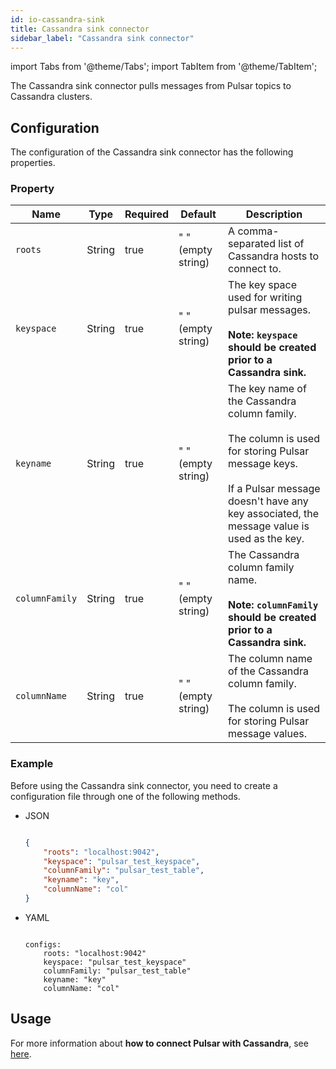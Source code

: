 ```yaml
---
id: io-cassandra-sink
title: Cassandra sink connector
sidebar_label: "Cassandra sink connector"
---
```


import Tabs from '@theme/Tabs';
import TabItem from '@theme/TabItem';


The Cassandra sink connector pulls messages from Pulsar topics to Cassandra clusters.

## Configuration

The configuration of the Cassandra sink connector has the following properties.

### Property

| Name | Type|Required | Default | Description 
|------|----------|----------|---------|-------------|
| `roots` | String|true | " " (empty string) | A comma-separated list of Cassandra hosts to connect to.|
| `keyspace` | String|true| " " (empty string)| The key space used for writing pulsar messages. <br /><br />**Note: `keyspace` should be created prior to a Cassandra sink.**|
| `keyname` | String|true| " " (empty string)| The key name of the Cassandra column family. <br /><br />The column is used for storing Pulsar message keys. <br /><br />If a Pulsar message doesn't have any key associated, the message value is used as the key. |
| `columnFamily` | String|true| " " (empty string)| The Cassandra column family name.<br /><br />**Note: `columnFamily` should be created prior to a Cassandra sink.**|
| `columnName` | String|true| " " (empty string) | The column name of the Cassandra column family.<br /><br /> The column is used for storing Pulsar message values. |

### Example

Before using the Cassandra sink connector, you need to create a configuration file through one of the following methods.

* JSON

  ```json
  
  {
      "roots": "localhost:9042",
      "keyspace": "pulsar_test_keyspace",
      "columnFamily": "pulsar_test_table",
      "keyname": "key",
      "columnName": "col"
  }
  
  ```

* YAML

  ```
  
  configs:
      roots: "localhost:9042"
      keyspace: "pulsar_test_keyspace"
      columnFamily: "pulsar_test_table"
      keyname: "key"
      columnName: "col"
  
  ```

## Usage

For more information about **how to connect Pulsar with Cassandra**, see [here](io-quickstart.md#connect-pulsar-to-apache-cassandra).
